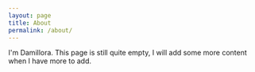 ```yaml
---
layout: page
title: About
permalink: /about/
---
```


I'm Damillora.
This page is still quite empty, I will add some more content when I have more to add.